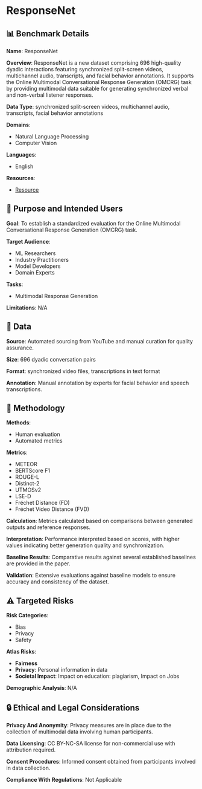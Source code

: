 # ResponseNet

## 📊 Benchmark Details

**Name**: ResponseNet

**Overview**: ResponseNet is a new dataset comprising 696 high-quality dyadic interactions featuring synchronized split-screen videos, multichannel audio, transcripts, and facial behavior annotations. It supports the Online Multimodal Conversational Response Generation (OMCRG) task by providing multimodal data suitable for generating synchronized verbal and non-verbal listener responses.

**Data Type**: synchronized split-screen videos, multichannel audio, transcripts, facial behavior annotations

**Domains**:
- Natural Language Processing
- Computer Vision

**Languages**:
- English

**Resources**:
- [Resource](https://omniresponse.github.io/)

## 🎯 Purpose and Intended Users

**Goal**: To establish a standardized evaluation for the Online Multimodal Conversational Response Generation (OMCRG) task.

**Target Audience**:
- ML Researchers
- Industry Practitioners
- Model Developers
- Domain Experts

**Tasks**:
- Multimodal Response Generation

**Limitations**: N/A

## 💾 Data

**Source**: Automated sourcing from YouTube and manual curation for quality assurance.

**Size**: 696 dyadic conversation pairs

**Format**: synchronized video files, transcriptions in text format

**Annotation**: Manual annotation by experts for facial behavior and speech transcriptions.

## 🔬 Methodology

**Methods**:
- Human evaluation
- Automated metrics

**Metrics**:
- METEOR
- BERTScore F1
- ROUGE-L
- Distinct-2
- UTMOSv2
- LSE-D
- Fréchet Distance (FD)
- Fréchet Video Distance (FVD)

**Calculation**: Metrics calculated based on comparisons between generated outputs and reference responses.

**Interpretation**: Performance interpreted based on scores, with higher values indicating better generation quality and synchronization.

**Baseline Results**: Comparative results against several established baselines are provided in the paper.

**Validation**: Extensive evaluations against baseline models to ensure accuracy and consistency of the dataset.

## ⚠️ Targeted Risks

**Risk Categories**:
- Bias
- Privacy
- Safety

**Atlas Risks**:
- **Fairness**
- **Privacy**: Personal information in data
- **Societal Impact**: Impact on education: plagiarism, Impact on Jobs

**Demographic Analysis**: N/A

## 🔒 Ethical and Legal Considerations

**Privacy And Anonymity**: Privacy measures are in place due to the collection of multimodal data involving human participants.

**Data Licensing**: CC BY-NC-SA license for non-commercial use with attribution required.

**Consent Procedures**: Informed consent obtained from participants involved in data collection.

**Compliance With Regulations**: Not Applicable
